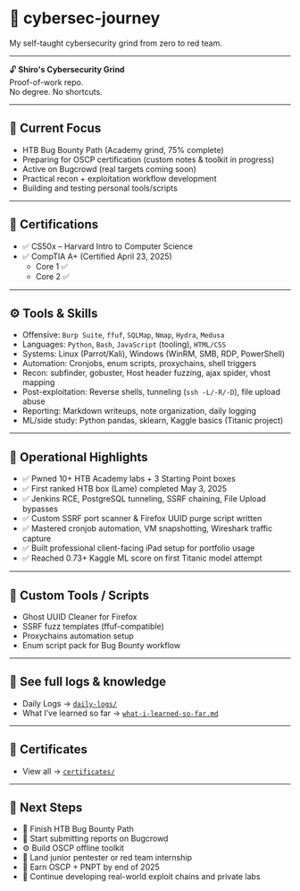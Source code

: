 # 🧠 cybersec-journey
My self-taught cybersecurity grind from zero to red team.

---

🔓 **Shiro's Cybersecurity Grind**  
Proof-of-work repo.  
No degree. No shortcuts.

---

## 🎯 Current Focus
- HTB Bug Bounty Path (Academy grind, 75% complete)
- Preparing for OSCP certification (custom notes & toolkit in progress)
- Active on Bugcrowd (real targets coming soon)
- Practical recon + exploitation workflow development
- Building and testing personal tools/scripts

---

## 📜 Certifications
- ✅ CS50x – Harvard Intro to Computer Science  
- ✅ CompTIA A+ (Certified April 23, 2025)  
  - Core 1 ✅  
  - Core 2 ✅  

---

## ⚙️ Tools & Skills
- Offensive: `Burp Suite`, `ffuf`, `SQLMap`, `Nmap`, `Hydra`, `Medusa`
- Languages: `Python`, `Bash`, `JavaScript` (tooling), `HTML/CSS`
- Systems: Linux (Parrot/Kali), Windows (WinRM, SMB, RDP, PowerShell)
- Automation: Cronjobs, enum scripts, proxychains, shell triggers
- Recon: subfinder, gobuster, Host header fuzzing, ajax spider, vhost mapping
- Post-exploitation: Reverse shells, tunneling (`ssh -L/-R/-D`), file upload abuse
- Reporting: Markdown writeups, note organization, daily logging
- ML/side study: Python pandas, sklearn, Kaggle basics (Titanic project)

---

## 🧠 Operational Highlights
- ✅ Pwned 10+ HTB Academy labs + 3 Starting Point boxes
- ✅ First ranked HTB box (Lame) completed May 3, 2025
- ✅ Jenkins RCE, PostgreSQL tunneling, SSRF chaining, File Upload bypasses
- ✅ Custom SSRF port scanner & Firefox UUID purge script written
- ✅ Mastered cronjob automation, VM snapshotting, Wireshark traffic capture
- ✅ Built professional client-facing iPad setup for portfolio usage
- ✅ Reached 0.73+ Kaggle ML score on first Titanic model attempt

---

## 🧰 Custom Tools / Scripts
- Ghost UUID Cleaner for Firefox
- SSRF fuzz templates (ffuf-compatible)
- Proxychains automation setup
- Enum script pack for Bug Bounty workflow

---

## 🧠 See full logs & knowledge
- Daily Logs → [`daily-logs/`](./daily-logs/)  
- What I’ve learned so far → [`what-i-learned-so-far.md`](./what-i-learned-so-far.md)

---

## 📜 Certificates
- View all → [`certificates/`](./certificates/)

---

## 📌 Next Steps
- 🧪 Finish HTB Bug Bounty Path  
- 🐞 Start submitting reports on Bugcrowd  
- ⚙️ Build OSCP offline toolkit  
- 💼 Land junior pentester or red team internship  
- 🧠 Earn OSCP + PNPT by end of 2025  
- 🔐 Continue developing real-world exploit chains and private labs
